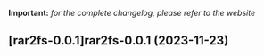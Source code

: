**Important:**
*for the complete changelog, please refer to the website*











## [rar2fs-0.0.1]rar2fs-0.0.1 (2023-11-23)

